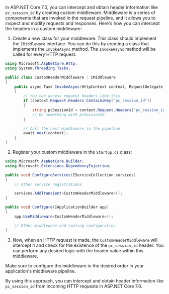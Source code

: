 In ASP.NET Core 7.0, you can intercept and obtain header information like `pc_session_id` by creating custom middleware. Middleware is a series of components that are invoked in the request pipeline, and it allows you to inspect and modify requests and responses. Here's how you can intercept the headers in a custom middleware:

1. Create a new class for your middleware. This class should implement the `IMiddleware` interface. You can do this by creating a class that implements the `InvokeAsync` method. The `InvokeAsync` method will be called for every HTTP request.

```csharp
using Microsoft.AspNetCore.Http;
using System.Threading.Tasks;

public class CustomHeaderMiddleware : IMiddleware
{
    public async Task InvokeAsync(HttpContext context, RequestDelegate next)
    {
        // You can access request headers like this
        if (context.Request.Headers.ContainsKey("pc_session_id"))
        {
            string pcSessionId = context.Request.Headers["pc_session_id"];
            // Do something with pcSessionId
        }

        // Call the next middleware in the pipeline
        await next(context);
    }
}
```

2. Register your custom middleware in the `Startup.cs` class:

```csharp
using Microsoft.AspNetCore.Builder;
using Microsoft.Extensions.DependencyInjection;

public void ConfigureServices(IServiceCollection services)
{
    // Other service registrations

    services.AddTransient<CustomHeaderMiddleware>();
}

public void Configure(IApplicationBuilder app)
{
    app.UseMiddleware<CustomHeaderMiddleware>();

    // Other middleware and routing configuration
}
```

3. Now, when an HTTP request is made, the `CustomHeaderMiddleware` will intercept it and check for the existence of the `pc_session_id` header. You can perform any desired logic with the header value within this middleware.

Make sure to configure the middleware in the desired order in your application's middleware pipeline.

By using this approach, you can intercept and obtain header information like `pc_session_id` from incoming HTTP requests in ASP.NET Core 7.0.
